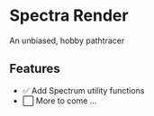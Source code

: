 # Spectra Render
 An unbiased, hobby pathtracer

## Features
 - ✅ Add Spectrum utility functions
 - ⬜ More to come ...
